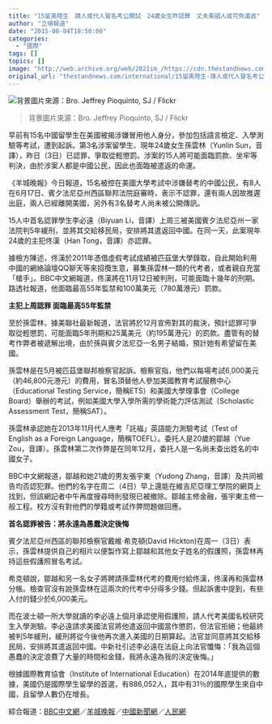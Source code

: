 ```yaml
---
title: "15留美陸生　請人或代人冒名考公開試　24歲女生昨認罪　丈夫美國人或可免遣返"
author: "立場報道"
date: "2015-08-04T18:50:00"
categories:
  - "國際"
tags: []
topics: []
image: "http://web.archive.org/web/2021im_/https://cdn.thestandnews.com/media/photos/cache/20150804-05_HfDU4_1200x0.png"
original_url: "thestandnews.com/international/15留美陸生-請人或代人冒名考公開試-24歲女生昨認罪-丈夫美國人或可免遣返"
---
```

![背景圖片來源：Bro. Jeffrey Pioquinto, SJ / Flickr](http://web.archive.org/web/2021im_/https://cdn.thestandnews.com/media/photos/cache/20150804-05_HfDU4_1200x0.png)

> 背景圖片來源：Bro. Jeffrey Pioquinto, SJ / Flickr

早前有15名中國留學生在美國被揭涉嫌冒用他人身分，參加包括語言檢定、入學測驗等考試，遭到起訴。第3名涉案留學生、現年24歲女生孫雲林（Yunlin Sun，音譯），昨日（3日）已認罪，爭取從輕懲罰。涉案的15人將可能面臨罰款、坐牢等判決，由於涉案人都是中國公民，因此也面臨被遣返的命運。

《羊城晚報》今日報道，15名被控在美國大學考試中涉嫌替考的中國公民，有8人在6月17日、賓夕法尼亞州西區聯邦法院庭審時，表示不認罪，還有兩人因故推遲出庭，兩人已經離開美國，另外有3名替考人尚未被公開傳訊。

15人中首名認罪學生李必遠（Biyuan Li，音譯）上周三被美國賓夕法尼亞州一家法院判5年緩刑，並將其交給移民局，安排將其遣返回中國。在同一天，此案現年24歲的主犯佟漢（Han Tong，音譯）亦認罪。

據檢方陳述，佟漢於2011年憑借虛假考試成績被匹茲堡大學錄取，自此開始利用中國的網絡論壇QQ聊天等來招攬生意，募集孫雲林一類的代考者，或者親自充當「槍手」。BBC中文網報道，佟漢將在11月12日被判刑，可能面臨十幾年的刑期。路透社報道，他面臨最高55年監禁和100萬美元（780萬港元）罰款。

**主犯上周認罪 面臨最高55年監禁** 

至於孫雲林，據美聯社最新報道，法官將於12月宣佈對其的裁決，預計認罪可爭取從輕懲罰，可能面臨5年刑期和25萬美元（約195萬港元）的罰款。盡管有的替考作弊者被遞解出境，由於孫與賓夕法尼亞一名男子結婚，預計她有希望留在美國。

孫雲林是在5月被匹茲堡聯邦檢察官起訴。檢察官指，他們以每場考試6,000美元（約46,800元港元）的費用，冒名頂替他人參加美國教育考試服務中心（Educational Testing Service，簡稱ETS）和美國大學理事會（College Board）舉辦的考試，例如美國大學入學所需的學術能力評估測試（Scholastic Assessment Test，簡稱SAT）。

孫雲林承認她在2013年11月代人應考「託福」英語能力測驗考試（Test of English as a Foreign Language，簡稱TOEFL）。委托人是20歲的鄒越（Yue Zou，音譯）。孫雲林第二次作弊是在同年12月，委托人是一名尚未查出姓名的中國女子。

BBC中文網報道，鄒越和她21歲的男友張宇東（Yudong Zhang，音譯）及共同被告均否認犯罪。他們的名字在周二（4日）早上還能在維吉尼亞理工學院的網頁上找到，但該網記者中午再度搜尋時則發現已被撤除。鄒越主修金融，張宇東主修一般工程。校方沒有對他們的學籍或考試作弊問題做回應。

**首名認罪被告：將永遠為愚蠢決定後悔**

賓夕法尼亞州西區的聯邦檢察官戴維·希克頓(David Hickton)在周一（3日）表示，孫雲林提供自己的相片以便製作寫上鄒越和其他女子姓名的假護照，孫雲林再持這些假護照冒名考試。

希克頓說，鄒越和另一名女子將聘請孫雲林代考的費用付給佟漢，佟漢再和孫雲林分帳。檢查官沒有說孫雲林在這兩次的代考中分得多少錢。但起訴書中提到，有些人付的錢少於6,000美元。

而在波士頓一所大學就讀的李必遠上個月承認使用假護照，請人代考美國名校研究生入學測驗。李必遠請求美國法官將他遣返回中國當作懲罰，但法官拒絕；他最終被判5年緩刑，緩刑將從今後他再次進入美國的日期算起。法官並同意將其交給移民局，安排將其遣返回中國。中新社引述李必遠在法庭上向法官懺悔：「我為這個愚蠢的決定浪費了大量的時間和金錢，我將永遠為我的決定後悔。」

根據國際教育協會（Institute of International Education）在2014年底提供的數據，美國仍是國際學生留學的首選，有886,052人，其中有31％的國際學生來自中國，且留學人數仍在增長。

綜合報道：[BBC中文網](http://web.archive.org/web/20210629061115/http://www.bbc.com/zhongwen/trad/china/2015/08/150804_china_students_charge_conspiracy)／[羊城晚報](http://web.archive.org/web/20210629061115/https://www.google.com.hk/url?sa=t&rct=j&q=&esrc=s&source=newssearch&cd=1&cad=rja&uact=8&ved=0CBsQqQIoADAAahUKEwjOlvT2oI_HAhXj2qYKHeYiCLE&url=http%3A%2F%2Fwww.kaixian.tv%2Fgd%2F2015%2F0804%2F246880.html&ei=BJnAVc6EH-O1mwXmxaCICw&usg=AFQjCNGT9pqEFh7I_sH-V0_Dg3XmFRQ7JQ&sig2=woSLPqAPO66RrsA2cW_hYg)／[中國新聞網](http://web.archive.org/web/20210629061115/http://www.chinanews.com/hr/2015/08-04/7446337.shtml)／[人民網](http://web.archive.org/web/20210629061115/http://world.people.com.cn/n/2015/0731/c1002-27390630.html)